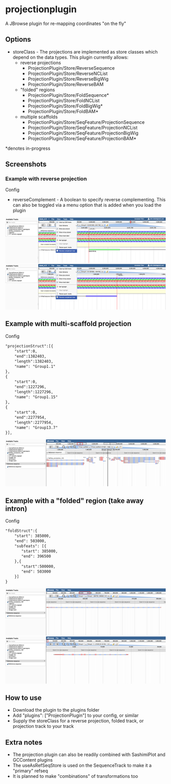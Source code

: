 # projectionplugin

A JBrowse plugin for re-mapping coordinates "on the fly"

## Options

* storeClass - The projections are implemented as store classes which depend on the data types. This plugin currently allows:
  * reverse projections
    * ProjectionPlugin/Store/ReverseSequence
    * ProjectionPlugin/Store/ReverseNCList
    * ProjectionPlugin/Store/ReverseBigWig
    * ProjectionPlugin/Store/ReverseBAM
  * "folded" regions
    * ProjectionPlugin/Store/FoldSequence*
    * ProjectionPlugin/Store/FoldNCList
    * ProjectionPlugin/Store/FoldBigWig*
    * ProjectionPlugin/Store/FoldBAM*
  * multiple scaffolds
    * ProjectionPlugin/Store/SeqFeature/ProjectionSequence
    * ProjectionPlugin/Store/SeqFeature/ProjectionNCList
    * ProjectionPlugin/Store/SeqFeature/ProjectionBigWig
    * ProjectionPlugin/Store/SeqFeature/ProjectionBAM*

*denotes in-progress


## Screenshots


### Example with reverse projection

Config

* reverseComplement - A boolean to specify reverse complementing. This can also be toggled via a menu option that is added when you load the plugin

![](img/forward.png)
![](img/reverse.png)

## Example with multi-scaffold projection

Config

    "projectionStruct":[{
        "start":0,
        "end":1382403,
        "length":1382403,
        "name": "Group1.1"
    },
    {
        "start":0,
        "end":1227296,
        "length":1227296,
        "name": "Group1.15"
    },
    {
        "start":0,
        "end":2277954,
        "length":2277954,
        "name": "Group13.7"
    }],


![](img/multiscaffold.png)

## Example with a "folded" region (take away intron)

Config

    "foldStruct":{
        "start": 385000,
        "end": 503000,
        "subfeats": [{
           "start": 385000,
           "end": 396500
        },{
           "start":500000,
           "end": 503000
        }]
    }


![](img/fold1.png)
![](img/fold2.png)


## How to use

* Download the plugin to the plugins folder
* Add "plugins": ["ProjectionPlugin"] to your config, or similar
* Supply the storeClass for a reverse projection, folded track, or projection track to your track

## Extra notes

- The projection plugin can also be readily combined with SashimiPlot and GCContent plugins
- The useAsRefSeqStore is used on the SequenceTrack to make it a "primary" refseq
- It is planned to make "combinations" of transformations too



